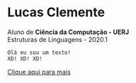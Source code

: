 # Lucas Clemente
Aluno de **Ciência da Computação - UERJ**  
Estruturas de Linguagens - 2020.1

```
Olá eu sou um texto! 
XD! XD! XD!
```
[Clique aqui para mais](https://github.com/LuksClemente)
